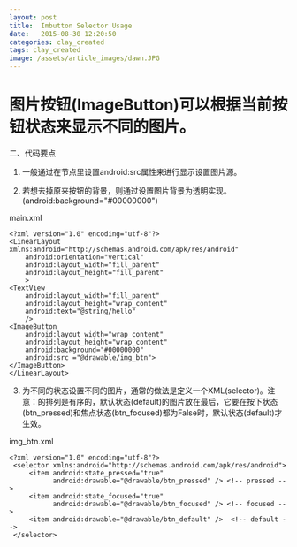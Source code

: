 ```yaml
---
layout: post
title:  Imbutton Selector Usage
date:   2015-08-30 12:20:50
categories: clay_created
tags: clay_created
image: /assets/article_images/dawn.JPG
---
```

# 图片按钮(ImageButton)可以根据当前按钮状态来显示不同的图片。 


二、代码要点 

1. 一般通过在<ImageButton>节点里设置android:src属性来进行显示设置图片源。 

2. 若想去掉原来按钮的背景，则通过设置图片背景为透明实现。(android:background="#00000000") 

main.xml 
 
    <?xml version="1.0" encoding="utf-8"?>    
    <LinearLayout xmlns:android="http://schemas.android.com/apk/res/android"    
        android:orientation="vertical"    
        android:layout_width="fill_parent"    
        android:layout_height="fill_parent"    
        >    
    <TextView      
        android:layout_width="fill_parent"     
        android:layout_height="wrap_content"     
        android:text="@string/hello"    
        />    
    <ImageButton    
        android:layout_width="wrap_content"     
        android:layout_height="wrap_content"    
        android:background="#00000000"     
        android:src ="@drawable/img_btn">    
    </ImageButton>    
    </LinearLayout>    


3. 为不同的状态设置不同的图片，通常的做法是定义一个XML(selector)。注意：<item>的排列是有序的，默认状态(default)的图片放在最后，它要在按下状态(btn_pressed)和焦点状态(btn_focused)都为False时，默认状态(default)才生效。 

img_btn.xml 
  
    <?xml version="1.0" encoding="utf-8"?>     
     <selector xmlns:android="http://schemas.android.com/apk/res/android">     
         <item android:state_pressed="true"     
               android:drawable="@drawable/btn_pressed" /> <!-- pressed -->     
         <item android:state_focused="true"     
               android:drawable="@drawable/btn_focused" /> <!-- focused -->     
         <item android:drawable="@drawable/btn_default" />  <!-- default -->     
     </selector>    
